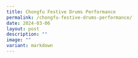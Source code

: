 ```yaml
---
title: Chongfu Festive Drums Performance
permalink: /chongfu-festive-drums-performance/
date: 2024-03-06
layout: post
description: ""
image: ""
variant: markdown
---
```

